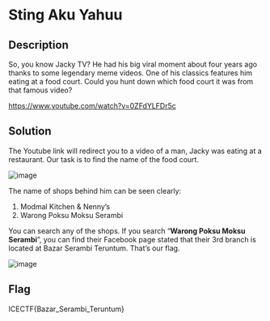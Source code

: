 # **Sting Aku Yahuu**

## Description

So, you know Jacky TV? He had his big viral moment about four years ago thanks to some legendary meme videos. One of his classics features him eating at a food court. Could you hunt down which food court it was from that famous video?

https://www.youtube.com/watch?v=0ZFdYLFDr5c

## Solution

The Youtube link will redirect you to a video of a man, Jacky was eating at a restaurant. Our task is to find the name of the food court. 

![image](https://github.com/user-attachments/assets/9df896a4-5455-432d-ac4a-58e13f298b9d)

The name of shops behind him can be seen clearly:

1. Modmal Kitchen & Nenny’s
2. Warong Poksu Moksu Serambi

You can search any of the shops. If you search “**Warong Poksu Moksu Serambi**”, you can find their Facebook page stated that their 3rd branch is located at Bazar Serambi Teruntum. That’s our flag.

![image](https://github.com/user-attachments/assets/e5cff2fc-7700-4940-a1ed-213d94453716)

## Flag

ICECTF{Bazar_Serambi_Teruntum}
